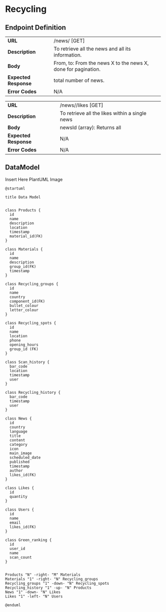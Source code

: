 # Recycling

## Endpoint Definition




<table>
  <tr>
    <td><strong>URL</strong></td>
    <td>/news/<news_id> [GET]</td>
  </tr>
  <tr>
    <td><strong>Description</strong></td>
    <td>To retrieve all the news and all its information.</td>
  </tr>
  <tr>
    <td><strong>Body</strong></td>
    <td>From, to: From the news X to the news X, done for pagination.</td>
  </tr>
  <tr>
    <td><strong>Expected Response</strong></td>
    <td>total number of news.</td>
  </tr>
  <tr>
    <td><strong>Error Codes</strong></td>
    <td>N/A</td>
  </tr>
</table>


<table>
  <tr>
    <td><strong>URL</strong></td>
    <td>/news/<newsid>/likes [GET]</td>
  </tr>
  <tr>
    <td><strong>Description</strong></td>
    <td>To retrieve all the likes within a single news</td>
  </tr>
  <tr>
    <td><strong>Body</strong></td>
    <td>newsId (array): Returns all</td>
  </tr>
  <tr>
    <td><strong>Expected Response</strong></td>
    <td>N/A</td>
  </tr>
  <tr>
    <td><strong>Error Codes</strong></td>
    <td>N/A</td>
  </tr>
</table>


## DataModel
Insert Here PlantUML Image
```
@startuml
 
title Data Model
 

class Products {
  id
  name
  description
  location
  timestamp
  material_id(FK)
}
 
class Materials {
  id
  name
  description
  group_id(FK)
  timestamp
}
 
class Recycling_groups {
  id
  name
  country
  component_id(FK)
  bullet_colour
  letter_colour
}
 
class Recycling_spots {
  id
  name
  location
  phone
  opening_hours
  group_id (FK)
}

class Scan_history {
  bar_code
  location
  timestamp
  user
}

class Recycling_history {
  bar_code
  timestamp
  user
}

class News {
  id
  country
  language
  title
  content
  category
  icon
  main_image
  scheduled_date
  published
  timestamp
  author
  likes_id(FK)
}

class Likes {
  id
  quantity
}

class Users {
  id
  name
  email
  likes_id(FK)
}

class Green_ranking {
  id
  user_id
  name
  scan_count
}
 

Products "N" -right- "M" Materials
Materials "1" -right- "N" Recycling_groups
Recycling_groups "1" -down- "N" Recycling_spots
Recycling_history "1" -up- "N" Products
News "1" -down- "N" Likes
Likes "1" -left- "N" Users

@enduml
```
